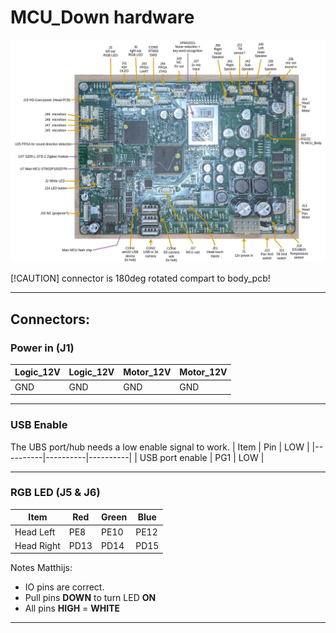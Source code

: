 # MCU_Down hardware
![MCU_Head_connectors](../docs/MCU_Head_connectors.png)

[!CAUTION]
connector is 180deg rotated compart to body_pcb! 

---
## Connectors:
### Power in (J1)
|   Logic_12V  |   Logic_12V  |   Motor_12V  |   Motor_12V  |
|----------|----------|----------|----------|
|   GND  |   GND  |   GND  |   GND  |

---
### USB Enable
The UBS port/hub needs a low enable signal to work.
|   Item |   Pin  |   LOW  |
|----------|----------|----------|
|   USB port enable  |   PG1  |   LOW  |

---
### RGB LED (J5 & J6)

|  Item        |      Red  |   Green  |   Blue  |
|----------|----------|----------|----------|
| Head Left  |   PE8  |   PE10  |   PE12  |
| Head Right |   PD13  |   PD14  |   PD15  |

Notes Matthijs:
* IO pins are correct.
* Pull pins **DOWN** to turn LED **ON**
* All pins **HIGH** = **WHITE**

---
